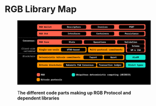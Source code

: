 # RGB Library Map

<figure><img src="../.gitbook/assets/library-map.png" alt=""><figcaption><p>T<strong>he different code parts making up RGB Protocol and dependent libraries</strong></p></figcaption></figure>

